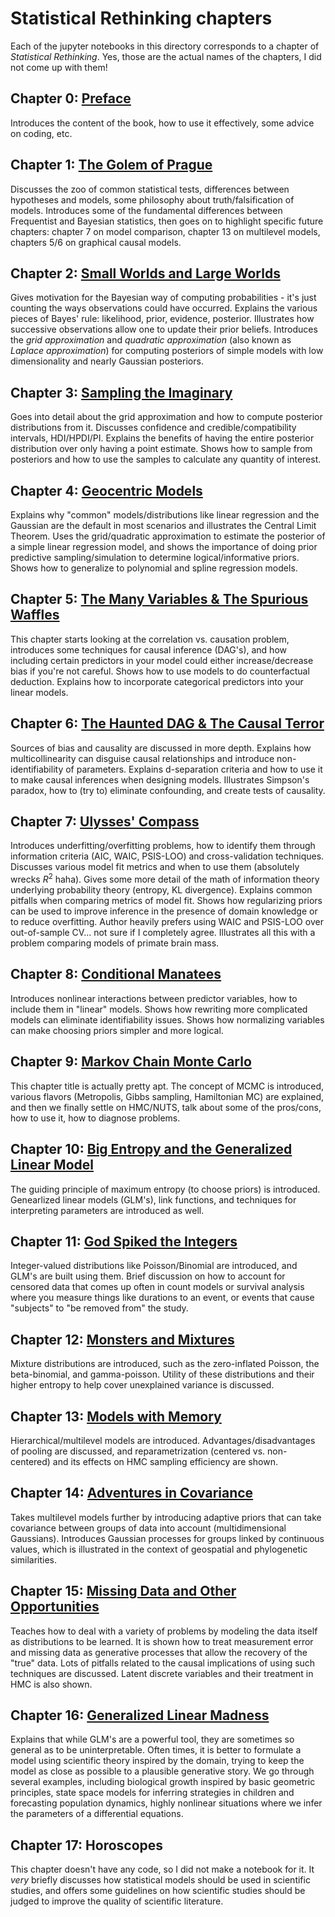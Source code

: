 # Statistical Rethinking chapters

Each of the jupyter notebooks in this directory corresponds to a chapter of _Statistical Rethinking_. Yes, those are the actual names of the chapters, I did not come up with them!

## Chapter 0: [Preface](http://nbviewer.jupyter.org/github/ecotner/statistical-rethinking/blob/master/notebooks/00_preface.ipynb)
Introduces the content of the book, how to use it effectively, some advice on coding, etc.

## Chapter 1: [The Golem of Prague](http://nbviewer.jupyter.org/github/ecotner/statistical-rethinking/blob/master/notebooks/01_golem_of_prague.ipynb)
Discusses the zoo of common statistical tests, differences between hypotheses and models, some philosophy about truth/falsification of models. Introduces some of the fundamental differences between Frequentist and Bayesian statistics, then goes on to highlight specific future chapters: chapter 7 on model comparison, chapter 13 on multilevel models, chapters 5/6 on graphical causal models.

## Chapter 2: [Small Worlds and Large Worlds](http://nbviewer.jupyter.org/github/ecotner/statistical-rethinking/blob/master/notebooks/02_small_large_worlds.ipynb)
Gives motivation for the Bayesian way of computing probabilities - it's just counting the ways observations could have occurred. Explains the various pieces of Bayes' rule: likelihood, prior, evidence, posterior. Illustrates how successive observations allow one to update their prior beliefs. Introduces the _grid approximation_ and _quadratic approximation_ (also known as _Laplace approximation_) for computing posteriors of simple models with low dimensionality and nearly Gaussian posteriors.

## Chapter 3: [Sampling the Imaginary](http://nbviewer.jupyter.org/github/ecotner/statistical-rethinking/blob/master/notebooks/03_sampling_the_imaginary.ipynb)
Goes into detail about the grid approximation and how to compute posterior distributions from it. Discusses confidence and credible/compatibility intervals, HDI/HPDI/PI. Explains the benefits of having the entire posterior distribution over only having a point estimate. Shows how to sample from posteriors and how to use the samples to calculate any quantity of interest.

## Chapter 4: [Geocentric Models](http://nbviewer.jupyter.org/github/ecotner/statistical-rethinking/blob/master/notebooks/04_geocentric_models.ipynb)
Explains why "common" models/distributions like linear regression and the Gaussian are the default in most scenarios and illustrates the Central Limit Theorem. Uses the grid/quadratic approximation to estimate the posterior of a simple linear regression model, and shows the importance of doing prior predictive sampling/simulation to determine logical/informative priors. Shows how to generalize to polynomial and spline regression models.

## Chapter 5: [The Many Variables & The Spurious Waffles](http://nbviewer.jupyter.org/github/ecotner/statistical-rethinking/blob/master/notebooks/05_many_vars_and_spurious_waffles.ipynb)
This chapter starts looking at the correlation vs. causation problem, introduces some techniques for causal inference (DAG's), and how including certain predictors in your model could either increase/decrease bias if you're not careful. Shows how to use models to do counterfactual deduction. Explains how to incorporate categorical predictors into your linear models.

## Chapter 6: [The Haunted DAG & The Causal Terror](http://nbviewer.jupyter.org/github/ecotner/statistical-rethinking/blob/master/notebooks/06_haunted_dag_and_causal_terror.ipynb)
Sources of bias and causality are discussed in more depth. Explains how multicollinearity can disguise causal relationships and introduce non-identifiability of parameters. Explains d-separation criteria and how to use it to make causal inferences when designing models. Illustrates Simpson's paradox, how to (try to) eliminate confounding, and create tests of causality.

## Chapter 7: [Ulysses' Compass](http://nbviewer.jupyter.org/github/ecotner/statistical-rethinking/blob/master/notebooks/07_ulysses_compass.ipynb)
Introduces underfitting/overfitting problems, how to identify them through information criteria (AIC, WAIC, PSIS-LOO) and cross-validation techniques. Discusses various model fit metrics and when to use them (absolutely wrecks $R^2$ haha). Gives some more detail of the math of information theory underlying probability theory (entropy, KL divergence). Explains common pitfalls when comparing metrics of model fit. Shows how regularizing priors can be used to improve inference in the presence of domain knowledge or to reduce overfitting. Author heavily prefers using WAIC and PSIS-LOO over out-of-sample CV... not sure if I completely agree. Illustrates all this with a problem comparing models of primate brain mass.

## Chapter 8: [Conditional Manatees](http://nbviewer.jupyter.org/github/ecotner/statistical-rethinking/blob/master/notebooks/08_conditional_manatees.ipynb)
Introduces nonlinear interactions between predictor variables, how to include them in "linear" models. Shows how rewriting more complicated models can eliminate identifiability issues. Shows how normalizing variables can make choosing priors simpler and more logical.

## Chapter 9: [Markov Chain Monte Carlo](http://nbviewer.jupyter.org/github/ecotner/statistical-rethinking/blob/master/notebooks/09_mcmc.ipynb)
This chapter title is actually pretty apt. The concept of MCMC is introduced, various flavors (Metropolis, Gibbs sampling, Hamiltonian MC) are explained, and then we finally settle on HMC/NUTS, talk about some of the pros/cons, how to use it, how to diagnose problems.

## Chapter 10: [Big Entropy and the Generalized Linear Model](http://nbviewer.jupyter.org/github/ecotner/statistical-rethinking/blob/master/notebooks/10_entropy_and_glm.ipynb)
The guiding principle of maximum entropy (to choose priors) is introduced. Genearlized linear models (GLM's), link functions, and techniques for interpreting parameters are introduced as well.

## Chapter 11: [God Spiked the Integers](http://nbviewer.jupyter.org/github/ecotner/statistical-rethinking/blob/master/notebooks/11_god_spiked_ints.ipynb)
Integer-valued distributions like Poisson/Binomial are introduced, and GLM's are built using them. Brief discussion on how to account for censored data that comes up often in count models or survival analysis where you measure things like durations to an event, or events that cause "subjects" to "be removed from" the study.

## Chapter 12: [Monsters and Mixtures](http://nbviewer.jupyter.org/github/ecotner/statistical-rethinking/blob/master/notebooks/12_monsters_and_mixtures.ipynb)
Mixture distributions are introduced, such as the zero-inflated Poisson, the beta-binomial, and gamma-poisson. Utility of these distributions and their higher entropy to help cover unexplained variance is discussed.

## Chapter 13: [Models with Memory](http://nbviewer.jupyter.org/github/ecotner/statistical-rethinking/blob/master/notebooks/13_models_with_memory.ipynb)
Hierarchical/multilevel models are introduced. Advantages/disadvantages of pooling are discussed, and reparametrization (centered vs. non-centered) and its effects on HMC sampling efficiency are shown.

## Chapter 14: [Adventures in Covariance](http://nbviewer.jupyter.org/github/ecotner/statistical-rethinking/blob/master/notebooks/14_adventures_in_covariance.ipynb)
Takes multilevel models further by introducing adaptive priors that can take covariance between groups of data into account (multidimensional Gaussians). Introduces Gaussian processes for groups linked by continuous values, which is illustrated in the context of geospatial and phylogenetic similarities.

## Chapter 15: [Missing Data and Other Opportunities](http://nbviewer.jupyter.org/github/ecotner/statistical-rethinking/blob/master/notebooks/15_missing_data.ipynb)
Teaches how to deal with a variety of problems by modeling the data itself as distributions to be learned. It is shown how to treat measurement error and missing data as generative processes that allow the recovery of the "true" data. Lots of pitfalls related to the causal implications of using such techniques are discussed. Latent discrete variables and their treatment in HMC is also shown.

## Chapter 16: [Generalized Linear Madness](http://nbviewer.jupyter.org/github/ecotner/statistical-rethinking/blob/master/notebooks/16_generalized_linear_madness.ipynb)
Explains that while GLM's are a powerful tool, they are sometimes so general as to be uninterpretable. Often times, it is better to formulate a model using scientific theory inspired by the domain, trying to keep the model as close as possible to a plausible generative story. We go through several examples, including biological growth inspired by basic geometric principles, state space models for inferring strategies in children and forecasting population dynamics, highly nonlinear situations where we infer the parameters of a differential equations.

## Chapter 17: Horoscopes
This chapter doesn't have any code, so I did not make a notebook for it. It _very_ briefly discusses how statistical models should be used in scientific studies, and offers some guidelines on how scientific studies should be judged to improve the quality of scientific literature.